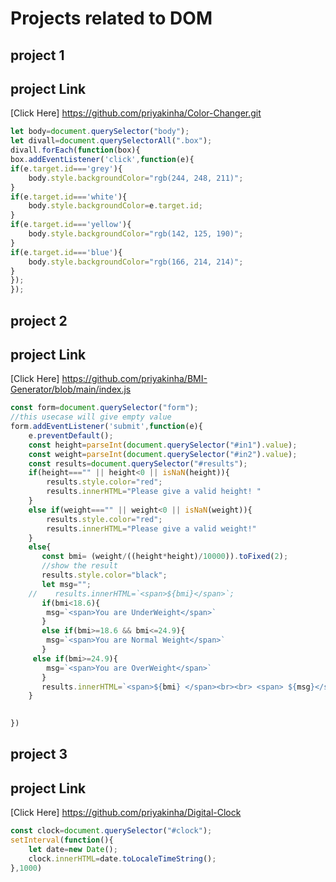 # Projects related to DOM

## project 1

## project Link
[Click Here] 
 https://github.com/priyakinha/Color-Changer.git


```javaScript
let body=document.querySelector("body");
let divall=document.querySelectorAll(".box");
divall.forEach(function(box){
box.addEventListener('click',function(e){
if(e.target.id==='grey'){
    body.style.backgroundColor="rgb(244, 248, 211)";
}
if(e.target.id==='white'){
    body.style.backgroundColor=e.target.id;
}
if(e.target.id==='yellow'){
    body.style.backgroundColor="rgb(142, 125, 190)";
}
if(e.target.id==='blue'){
    body.style.backgroundColor="rgb(166, 214, 214)";
}
});
});

```

## project 2

## project Link
[Click Here] 
https://github.com/priyakinha/BMI-Generator/blob/main/index.js

```javaScript
const form=document.querySelector("form");
//this usecase will give empty value
form.addEventListener('submit',function(e){
    e.preventDefault();
    const height=parseInt(document.querySelector("#in1").value);
    const weight=parseInt(document.querySelector("#in2").value);
    const results=document.querySelector("#results");
    if(height==="" || height<0 || isNaN(height)){
        results.style.color="red";
        results.innerHTML="Please give a valid height! "
    }
    else if(weight==="" || weight<0 || isNaN(weight)){
        results.style.color="red";
        results.innerHTML="Please give a valid weight!"
    }
    else{
       const bmi= (weight/((height*height)/10000)).toFixed(2);
       //show the result
       results.style.color="black";
       let msg="";
    //    results.innerHTML=`<span>${bmi}</span>`;
       if(bmi<18.6){
        msg=`<span>You are UnderWeight</span>`
       }
       else if(bmi>=18.6 && bmi<=24.9){
        msg=`<span>You are Normal Weight</span>`
       }
     else if(bmi>=24.9){
        msg=`<span>You are OverWeight</span>`
       }
       results.innerHTML=`<span>${bmi} </span><br><br> <span> ${msg}</span>`;
    }
    

})
```

## project 3
## project Link
[Click Here] 
https://github.com/priyakinha/Digital-Clock

```javaScript
const clock=document.querySelector("#clock");
setInterval(function(){
    let date=new Date();
    clock.innerHTML=date.toLocaleTimeString();
},1000)
```

